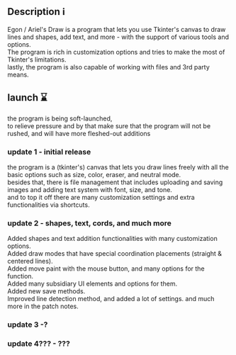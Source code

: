 ## Description ℹ️  
Egon / Ariel's Draw is a program that lets you use Tkinter's canvas to draw lines and shapes, add text, and more - with the support of various tools and options.  
The program is rich in customization options and tries to make the most of Tkinter's limitations.  
lastly, the program is also capable of working with files and 3rd party means.  

## launch ⌛  
the program is being soft-launched,  
to relieve pressure and by that make sure that the program will not be rushed, and will have more fleshed-out additions  

### update 1 - initial release  
the program is a (tkinter's) canvas that lets you draw lines freely with all the basic options such as size, color, eraser, and neutral mode.  
besides that, there is file management that includes uploading and saving images and adding text system with font, size, and tone.  
and to top it off there are many customization settings and extra functionalities via shortcuts.  

### update 2 - shapes, text, cords, and much more
Added shapes and text addition functionalities with many customization options.  
Added draw modes that have special coordination placements (straight & centered lines).  
Added move paint with the mouse button, and many options for the function.  
Added many subsidiary UI elements and options for them.  
Added new save methods.  
Improved line detection method, and added a lot of settings.
and much more in the patch notes.  


### update 3 -?  

### update 4??? - ???  
